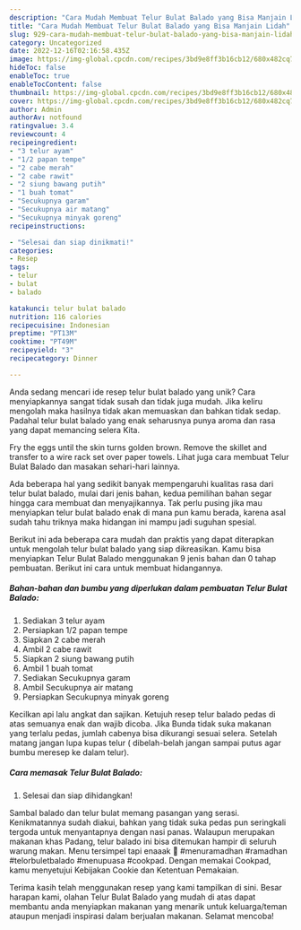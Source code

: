```yaml
---
description: "Cara Mudah Membuat Telur Bulat Balado yang Bisa Manjain Lidah"
title: "Cara Mudah Membuat Telur Bulat Balado yang Bisa Manjain Lidah"
slug: 929-cara-mudah-membuat-telur-bulat-balado-yang-bisa-manjain-lidah
category: Uncategorized
date: 2022-12-16T02:16:58.435Z
image: https://img-global.cpcdn.com/recipes/3bd9e8ff3b16cb12/680x482cq70/telur-bulat-balado-foto-resep-utama.jpg
hideToc: false
enableToc: true
enableTocContent: false
thumbnail: https://img-global.cpcdn.com/recipes/3bd9e8ff3b16cb12/680x482cq70/telur-bulat-balado-foto-resep-utama.jpg
cover: https://img-global.cpcdn.com/recipes/3bd9e8ff3b16cb12/680x482cq70/telur-bulat-balado-foto-resep-utama.jpg
author: Admin
authorAv: notfound
ratingvalue: 3.4
reviewcount: 4
recipeingredient:
- "3 telur ayam"
- "1/2 papan tempe"
- "2 cabe merah"
- "2 cabe rawit"
- "2 siung bawang putih"
- "1 buah tomat"
- "Secukupnya garam"
- "Secukupnya air matang"
- "Secukupnya minyak goreng"
recipeinstructions:

- "Selesai dan siap dinikmati!"
categories:
- Resep
tags:
- telur
- bulat
- balado

katakunci: telur bulat balado 
nutrition: 116 calories
recipecuisine: Indonesian
preptime: "PT13M"
cooktime: "PT49M"
recipeyield: "3"
recipecategory: Dinner

---
```





Anda sedang mencari ide resep telur bulat balado yang unik? Cara menyiapkannya sangat tidak susah dan tidak juga mudah. Jika keliru mengolah maka hasilnya tidak akan memuaskan dan bahkan tidak sedap. Padahal telur bulat balado yang enak seharusnya punya aroma dan rasa yang dapat memancing selera Kita.





Fry the eggs until the skin turns golden brown. Remove the skillet and transfer to a wire rack set over paper towels. Lihat juga cara membuat Telur Bulat Balado dan masakan sehari-hari lainnya.

Ada beberapa hal yang sedikit banyak mempengaruhi kualitas rasa dari telur bulat balado, mulai dari jenis bahan, kedua pemilihan bahan segar hingga cara membuat dan menyajikannya. Tak perlu pusing jika mau menyiapkan telur bulat balado enak di mana pun kamu berada, karena asal sudah tahu triknya maka hidangan ini mampu jadi suguhan spesial.






Berikut ini ada beberapa cara mudah dan praktis yang dapat diterapkan untuk mengolah telur bulat balado yang siap dikreasikan. Kamu bisa menyiapkan Telur Bulat Balado menggunakan 9 jenis bahan dan 0 tahap pembuatan. Berikut ini cara untuk membuat hidangannya.

<!--inarticleads1-->

##### Bahan-bahan dan bumbu yang diperlukan dalam pembuatan Telur Bulat Balado:

1. Sediakan 3 telur ayam
1. Persiapkan 1/2 papan tempe
1. Siapkan 2 cabe merah
1. Ambil 2 cabe rawit
1. Siapkan 2 siung bawang putih
1. Ambil 1 buah tomat
1. Sediakan Secukupnya garam
1. Ambil Secukupnya air matang
1. Persiapkan Secukupnya minyak goreng


Kecilkan api lalu angkat dan sajikan. Ketujuh resep telur balado pedas di atas semuanya enak dan wajib dicoba. Jika Bunda tidak suka makanan yang terlalu pedas, jumlah cabenya bisa dikurangi sesuai selera. Setelah matang jangan lupa kupas telur ( dibelah-belah jangan sampai putus agar bumbu meresep ke dalam telur). 

<!--inarticleads2-->

##### Cara memasak Telur Bulat Balado:


1. Selesai dan siap dihidangkan!

Sambal balado dan telur bulat memang pasangan yang serasi. Kenikmatannya sudah diakui, bahkan yang tidak suka pedas pun seringkali tergoda untuk menyantapnya dengan nasi panas. Walaupun merupakan makanan khas Padang, telur balado ini bisa ditemukan hampir di seluruh warung makan. Menu tersimpel tapi enaaak 🥰 #menuramadhan #ramadhan #telorbuletbalado #menupuasa #cookpad. Dengan memakai Cookpad, kamu menyetujui Kebijakan Cookie dan Ketentuan Pemakaian. 

Terima kasih telah menggunakan resep yang kami tampilkan di sini. Besar harapan kami, olahan Telur Bulat Balado yang mudah di atas dapat membantu anda menyiapkan makanan yang menarik untuk keluarga/teman ataupun menjadi inspirasi dalam berjualan makanan. Selamat mencoba!
